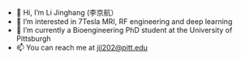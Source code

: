 - 👋 Hi, I’m Li Jinghang (李京航）
- 👀 I’m interested in 7Tesla MRI, RF engineering and deep learning
- 🌱 I’m currently a Bioengineering PhD student at the University of Pittsburgh
- 📫 You can reach me at jil202@pitt.edu

<!---
jinghangli98/jinghangli98 is a ✨ special ✨ repository because its `README.md` (this file) appears on your GitHub profile.
You can click the Preview link to take a look at your changes.
--->
